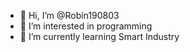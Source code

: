 - 👋 Hi, I’m @Robin190803
- 👀 I’m interested in programming
- 🌱 I’m currently learning Smart Industry

<!---
Robin190803/Robin190803 is a ✨ special ✨ repository because its `README.md` (this file) appears on your GitHub profile.
You can click the Preview link to take a look at your changes.
--->
